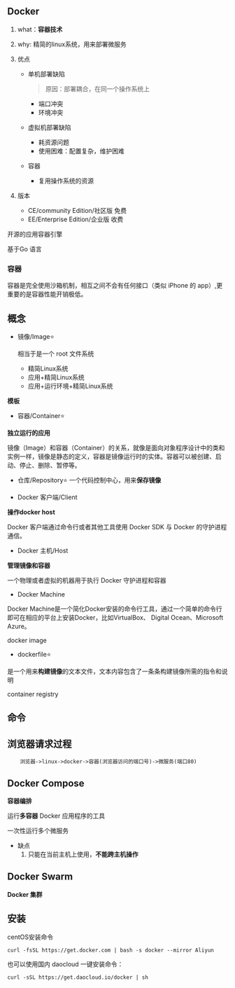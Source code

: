 ## Docker

1. what：**容器技术**

2. why: 精简的linux系统，用来部署微服务

3. 优点

    * 单机部署缺陷
        > 原因：部署耦合，在同一个操作系统上
        * 端口冲突
        * 环境冲突

    * 虚拟机部署缺陷
        * 耗资源问题
        * 使用困难：配置复杂，维护困难
    
    * 容器
        * 复用操作系统的资源

4. 版本
    
    * CE/community Edition/社区版 免费
    * EE/Enterprise Edition/企业版 收费




开源的应用容器引擎

基于Go 语言


### 容器

容器是完全使用沙箱机制，相互之间不会有任何接口（类似 iPhone 的 app）,更重要的是容器性能开销极低。



## 概念

* 镜像/Image⭐

    相当于是一个 root 文件系统
    
    * 精简Linux系统
    * 应用+精简Linux系统
    * 应用+运行环境+精简Linux系统
 

**模板**

* 容器/Container⭐

**独立运行的应用**

镜像（Image）和容器（Container）的关系，就像是面向对象程序设计中的类和实例一样，镜像是静态的定义，容器是镜像运行时的实体。容器可以被创建、启动、停止、删除、暂停等。

* 仓库/Repository⭐
一个代码控制中心，用来**保存镜像**

* Docker 客户端/Client

**操作docker host**

Docker 客户端通过命令行或者其他工具使用 Docker SDK 与 Docker 的守护进程通信。

* Docker 主机/Host

**管理镜像和容器**

一个物理或者虚拟的机器用于执行 Docker 守护进程和容器

* Docker Machine

Docker Machine是一个简化Docker安装的命令行工具，通过一个简单的命令行即可在相应的平台上安装Docker，比如VirtualBox、 Digital Ocean、Microsoft Azure。




docker image

* dockerfile⭐

是一个用来**构建镜像**的文本文件，文本内容包含了一条条构建镜像所需的指令和说明

container registry

## 命令


## 浏览器请求过程


        浏览器->linux->docker->容器(浏览器访问的端口号)->微服务(端口80)                                 


## Docker Compose

**容器编排**

运行**多容器** Docker 应用程序的工具

一次性运行多个微服务

* 缺点
    1. 只能在当前主机上使用，**不能跨主机操作**


## Docker Swarm

**Docker 集群**




## 安装

centOS安装命令

```shell
curl -fsSL https://get.docker.com | bash -s docker --mirror Aliyun
```

也可以使用国内 daocloud 一键安装命令：

```shell
curl -sSL https://get.daocloud.io/docker | sh
```
